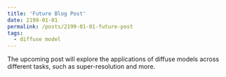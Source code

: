 ```yaml
---
title: 'Future Blog Post'
date: 2199-01-01
permalink: /posts/2199-01-01-future-post
tags:
  - diffuse model
---
```


The upcoming post will explore the applications of diffuse models across different tasks, such as super-resolution and more.
